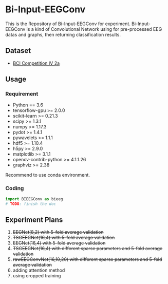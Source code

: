 # Bi-Input-EEGConv

This is the Repository of Bi-Input-EEGConv for experiment. Bi-Input-EEGConv is a kind of Convolutional Network using for pre-processed EEG datas and graphs, then returning classification results.

## Dataset

- [BCI Competition IV 2a](http://www.bbci.de/competition/iv/#dataset2a)

## Usage

### Requirement

- Python == 3.6
- tensorflow-gpu >= 2.0.0
- scikit-learn >= 0.21.3
- scipy >= 1.3.1
- numpy >= 1.17.3
- pydot >= 1.4.1
- pywavelets >= 1.1.1
- hdf5 >= 1.10.4
- h5py >= 2.9.0
- matplotlib >= 3.1.1
- opencv-contrib-python >= 4.1.1.26
- graphviz >= 2.38

Recommend to use conda environment.

### Coding

```python
import BIEEGConv as bieeg
# TODO: finish the doc
```

## Experiment Plans

1. ~~EEGNet(8,2) with 5-fold average validation~~
2. ~~TSGEEGNet(16,4) with 5-fold average validation~~
3. ~~EEGNet(16,4) with 5-fold average validation~~
4. ~~TSGEEGNet(16,4) with different sparse parameters and 5-fold average validation~~
5. ~~rawEEGConvNet(16,10,20) with different sparse parameters and 5-fold average validation~~
6. adding attention method
7. using cropped training
